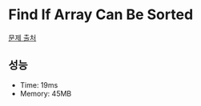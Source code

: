 # Find If Array Can Be Sorted

[문제 출처](https://leetcode.com/problems/find-if-array-can-be-sorted)

## 성능

- Time: 19ms
- Memory: 45MB